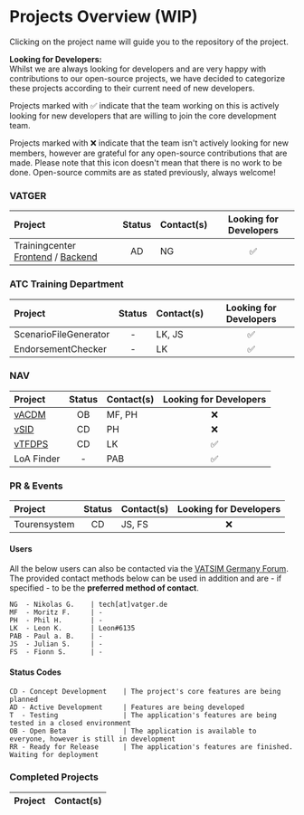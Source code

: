 <!-- START LINKS (these can be referenced in the document) -->

[VSID]: https://git.vatsim-germany.org/vatger-projects/vsid
[VACDM]: https://github.com/vACDM
[VTFDPS]: https://github.com/orgs/vtfdps/
[TCF]: https://github.com/vatger/trainingcenter-frontend
[TCB]: https://github.com/vatger/trainingcenter-backend

<!-- END LINKS -->

# Projects Overview (WIP)

Clicking on the project name will guide you to the repository of the project.

**Looking for Developers:** <br/>
Whilst we are always looking for developers and are very happy with contributions to our open-source projects, we have
decided to categorize these projects according to their current need of new developers.

Projects marked with ✅ indicate
that the team working on this is actively looking for new developers that are willing to join the core development team.

Projects marked with ❌ indicate that the team isn't actively looking for new members, however are grateful for any open-source
contributions that are made. Please note that this icon doesn't mean that there is no work to be done. Open-source commits are
as stated previously, always welcome!

### VATGER

| Project                                         | Status | Contact(s) | Looking for Developers |
| :---------------------------------------------- | :----: | :--------- | :--------------------: |
| Trainingcenter [Frontend][TCF] / [Backend][TCB] |   AD   | NG         |           ✅           |

### ATC Training Department

| Project               | Status | Contact(s) | Looking for Developers |
| :-------------------- | :----: | :--------- | :--------------------: |
| ScenarioFileGenerator |   -    | LK, JS     |           ✅           |
| EndorsementChecker    |   -    | LK         |           ✅           |

### NAV

| Project          | Status | Contact(s) | Looking for Developers |
| :--------------- | :----: | :--------- | :--------------------: |
| [vACDM][VACDM]   |   OB   | MF, PH     |           ❌           |
| [vSID][VSID]     |   CD   | PH         |           ❌           |
| [vTFDPS][VTFDPS] |   CD   | LK         |           ✅           |
| LoA Finder       |   -    | PAB        |           ✅           |

### PR & Events

| Project      | Status | Contact(s) | Looking for Developers |
| :----------- | :----: | :--------- | :--------------------: |
| Tourensystem |   CD   | JS, FS     |           ❌           |

#### Users

All the below users can also be contacted via the [VATSIM Germany Forum](https://board.vatsim-germany.org).
The provided contact methods below can be used in addition and are - if specified - to be the **preferred method of contact**.

```
NG  - Nikolas G.    | tech[at]vatger.de
MF  - Moritz F.     | -
PH  - Phil H.       | -
LK  - Leon K.       | Leon#6135
PAB - Paul a. B.    | -
JS  - Julian S.     | -
FS  - Fionn S.      | -
```

#### Status Codes

```
CD - Concept Development    | The project's core features are being planned
AD - Active Development     | Features are being developed
T  - Testing                | The application's features are being tested in a closed environment
OB - Open Beta              | The application is available to everyone, however is still in development
RR - Ready for Release      | The application's features are finished. Waiting for deployment
```

### Completed Projects

| Project | Contact(s) |
| :------ | :--------- |
